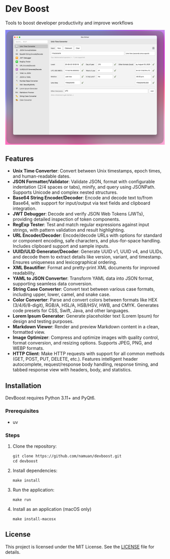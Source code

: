 # Dev Boost

Tools to boost developer productivity and improve workflows

![](assets/dev-boost-screen.png)

## Features

- **Unix Time Converter**: Convert between Unix timestamps, epoch times, and human-readable dates.
- **JSON Formatter/Validator**: Validate JSON, format with configurable indentation (2/4 spaces or tabs), minify, and query using JSONPath. Supports Unicode and complex nested structures.
- **Base64 String Encoder/Decoder**: Encode and decode text to/from Base64, with support for input/output via text fields and clipboard integration.
- **JWT Debugger**: Decode and verify JSON Web Tokens (JWTs), providing detailed inspection of token components.
- **RegExp Tester**: Test and match regular expressions against input strings, with pattern validation and result highlighting.
- **URL Encoder/Decoder**: Encode/decode URLs with options for standard or component encoding, safe characters, and plus-for-space handling. Includes clipboard support and sample inputs.
- **UUID/ULID Generator/Decoder**: Generate UUID v1, UUID v4, and ULIDs, and decode them to extract details like version, variant, and timestamp. Ensures uniqueness and lexicographical ordering.
- **XML Beautifier**: Format and pretty-print XML documents for improved readability.
- **YAML to JSON Converter**: Transform YAML data into JSON format, supporting seamless data conversion.
- **String Case Converter**: Convert text between various case formats, including upper, lower, camel, and snake case.
- **Color Converter**: Parse and convert colors between formats like HEX (3/4/6/8-digit), RGB/A, HSL/A, HSB/HSV, HWB, and CMYK. Generates code presets for CSS, Swift, Java, and other languages.
- **Lorem Ipsum Generator**: Generate placeholder text (Lorem Ipsum) for design and testing purposes.
- **Markdown Viewer**: Render and preview Markdown content in a clean, formatted view.
- **Image Optimizer**: Compress and optimize images with quality control, format conversion, and resizing options. Supports JPEG, PNG, and WEBP formats.
- **HTTP Client**: Make HTTP requests with support for all common methods (GET, POST, PUT, DELETE, etc.). Features intelligent header autocomplete, request/response body handling, response timing, and tabbed response view with headers, body, and statistics.

## Installation

DevBoost requires Python 3.11+ and PyQt6.

### Prerequisites

- uv

### Steps

1. Clone the repository:

   ```
   git clone https://github.com/namuan/devboost.git
   cd devboost
   ```

2. Install dependencies:

   ```
   make install
   ```

3. Run the application:

   ```
   make run
   ```

4. Install as an application (macOS only)
   ```
   make install-macosx
   ```

## License

This project is licensed under the MIT License. See the [LICENSE](LICENSE) file for details.
